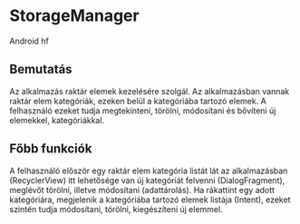 # StorageManager
Android hf

## Bemutatás
Az alkalmazás raktár elemek kezelésére szolgál. Az alkalmazásban vannak raktár elem kategóriák, ezeken belül a kategóriába tartozó elemek. A felhasználó ezeket tudja megtekinteni, törölni, módosítani és bővíteni új elemekkel, kategóriákkal.

## Főbb funkciók
A felhasználó először egy raktár elem kategória listát lát az alkalmazásban (RecyclerView) itt lehetősége van új kategóriát felvenni (DialogFragment), meglévőt törölni, illetve módosítani (adattárolás). Ha rákattint egy adott kategóriára, megjelenik a kategóriába tartozó elemek listája (Intent), ezeket szintén tudja módosítani, törölni, kiegészíteni új elemmel.
